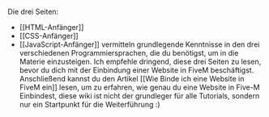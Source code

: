 
Die drei Seiten:
- [[HTML-Anfänger]]
- [[CSS-Anfänger]]
- [[JavaScript-Anfänger]]
vermitteln grundlegende Kenntnisse in den drei verschiedenen Programmiersprachen, die du benötigst, um in die Materie einzusteigen. Ich empfehle dringend, diese drei Seiten zu lesen, bevor du dich mit der Einbindung einer Website in FiveM beschäftigst. Anschließend kannst du den Artikel [[Wie Binde ich eine Website in FiveM ein]] lesen, um zu erfahren, wie genau du eine Website in Five-M Einbindest, diese wiki ist nicht der grundleger für alle Tutorials, sondern nur ein Startpunkt für die Weiterführung :) 
